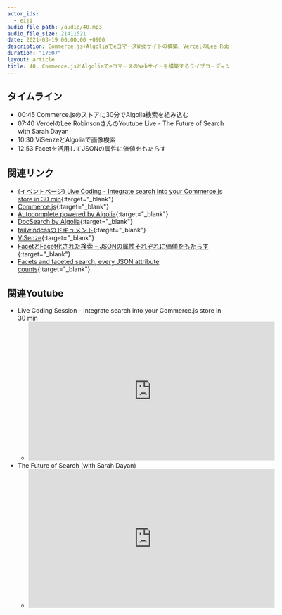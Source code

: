 ```yaml
---
actor_ids:
  - eiji
audio_file_path: /audio/40.mp3
audio_file_size: 21411521
date: 2021-03-19 00:00:00 +0900
description: Commerce.js+AlgoliaでeコマースWebサイトの構築、VercelのLee RobinsonさんのYoutube LiveにAlgoliaのSarahが出演、ViSenzeを活用した画像検索、ファセット化とJSON要素の価値について話しました
duration: "17:07"
layout: article
title: 40. Commerce.jsとAlgoliaでeコマースのWebサイトを構築するライブコーディングセッション
---
```


## タイムライン

- 00:45 Commerce.jsのストアに30分でAlgolia検索を組み込む
- 07:40 VercelのLee RobinsonさんのYoutube Live - The Future of Search with Sarah Dayan
- 10:30 ViSenzeとAlgoliaで画像検索
- 12:53 Facetを活用してJSONの属性に価値をもたらす

## 関連リンク

- [(イベントページ) Live Coding - Integrate search into your Commerce.js store in 30 min](https://www.eventbrite.com/e/live-coding-integrate-search-into-your-commercejs-store-in-30-min-tickets-142562856341#){:target="_blank"}
- [Commerce.js](https://commercejs.com/){:target="_blank"}
- [Autocomplete powered by Algolia](https://autocomplete.algolia.com/){:target="_blank"}
- [DocSearch by Algolia](https://docsearch.algolia.com/){:target="_blank"}
- [tailwindcssのドキュメント](https://tailwindcss.com/docs){:target="_blank"}
- [ViSenze](https://www.visenze.com/){:target="_blank"}
- [FacetとFacet化された検索 – JSONの属性それぞれに価値をもたらす](https://shinodogg.com/2021/03/18/facets-and-faceted-search-making-every-attribute-count/){:target="_blank"}
- [Facets and faceted search, every JSON attribute counts](https://www.algolia.com/blog/engineering/facets-and-faceted-search-making-every-attribute-count/){:target="_blank"}

## 関連Youtube

- Live Coding Session - Integrate search into your Commerce.js store in 30 min
  - <iframe width="560" height="315" src="https://www.youtube.com/embed/qiVs9S-Keg8" frameborder="0" allow="accelerometer; autoplay; clipboard-write; encrypted-media; gyroscope; picture-in-picture" allowfullscreen></iframe>
- The Future of Search (with Sarah Dayan)
  - <iframe width="560" height="315" src="https://www.youtube.com/embed/BDBycj8ttvs" frameborder="0" allow="accelerometer; autoplay; clipboard-write; encrypted-media; gyroscope; picture-in-picture" allowfullscreen></iframe>
